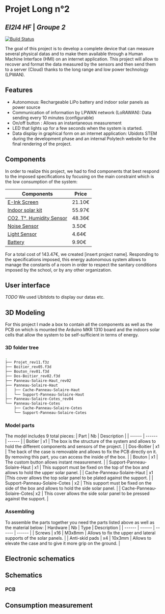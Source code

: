 # Projet Long n°2
## _EI2I4 HF_ | _Groupe 2_

[![Build Status](https://travis-ci.org/joemccann/dillinger.svg?branch=master)](https://travis-ci.org/joemccann/dillinger)

The goal of this project is to develop a complete device that can measure several physical datas and to make them available through a Human Machine Interface (HMI) on an internet application. This project will allow to recover and format the data measured by the sensors and then send them to a server (Cloud) thanks to the long range and low power technology (LPWAN).

## Features
- Autonomous: Rechargeable LiPo battery and indoor solar panels as power source
- Communication of information by LPWAN network (LoRAWAN): Data sending every 10 minutes (configurable)
- On/off button : Allows an instantaneous measurement
- LED that lights up for a few seconds when the system is started.
- Data display in graphical form on an internet application: Ubidots STEM during the development phase and an internal Polytech website for the final rendering of the project.

## Components
In order to realize this project, we had to find components that best respond to the imposed specifications by focusing on the main constraint which is the low consumption of the system:

| Components | Price |
| ------ | ------ |
| [E-Ink Screen](https://www.digikey.fr/en/products/detail/adafruit-industries-llc/4197/10060730) | 21.10€ |
| [Indoor solar kit](https://www.mouser.fr/ProductDetail/PowerFilm/DEV-BASIC?qs=BJlw7L4Cy7%2Fw4dHFXPm5kg%3D%3D) | 55.97€ |
| [CO2, T°, Humidity Sensor](https://www.digikey.fr/fr/products/detail/seeed-technology-co.,-ltd/101020952/14672116?utm_adgroup=&utm_source=google&utm_medium=cpc&utm_campaign=PMAX%20Shopping_Product_Development%20Board&utm_term=&productid=14672116&gclid=CjwKCAiA3KefBhByEiwAi2LDHGC3sSf3_wtaYPH630ib0XKAaLsoO_e8GBNamO-FCIEC66xhhMLAGhoCcFoQAvD_BwE) | 48.36€ |
| [Noise Sensor](https://www.gotronic.fr/art-module-micro-mems-fermion-sen0487-34167.htm) | 3.50€ |
| [Light Sensor](https://www.digikey.fr/fr/products/detail/adafruit-industries-llc/5378/16056942?utm_adgroup=&utm_source=google&utm_medium=cpc&utm_campaign=PMAX%20Shopping_Product_Development%20Board&utm_term=&productid=16056942&gclid=CjwKCAiAl9efBhAkEiwA4ToriqFnO5TcQVJoOHX-VCiYtwIO2bZSYyVDAaRXxzhDUZyRP_28fs59SxoCnOUQAvD_BwE) | 4.64€ |
| [Battery](https://www.gotronic.fr/art-accu-lipo-3-7-vcc-1000-mah-pr523450-5813.htm) | 9.90€ |

For a total cost of 143.47€, we created [insert project name]. Responding to the specifications imposed, this energy autonomous system allows to manage the constants of a room in order to respect the sanitary conditions imposed by the school, or by any other organization.

## User interface
_TODO_
We used Ubitdots to display our datas etc.

## 3D Modeling
For this project I made a box to contain all the components as well as the PCB on which is mounted the Arduino MKR 1310 board and the indoors solar cells that allow the system to be self-sufficient in terms of energy.

### 3D folder tree

```bash
.
├── Projet_rev11.f3z
├── Boitier_rev05.f3d
├── Bouton_rev01.f3d
├── Dos-Boitier_rev02.f3d
├── Panneau-Solaire-Haut_rev02
├── Panneau-Solaire-Haut
│   ├── Cache-Panneau-Solaire-Haut
│   └── Support-Panneau-Solaire-Haut
├── Panneau-Solaire-Cotes_rev04
└── Panneau-Solaire-Cotes
    ├── Cache-Panneau-Solaire-Cotes
    └── Support-Panneau-Solaire-Cotes
```

### Model parts
The model includes 9 total pieces:
| Part | Nb | Description |
| ------ | ------ | ------ |
| Boitier | x1 | The box is the structure of the system and allows to hold the different components and sensors of the project. |
| Dos-Boitier | x1 | The back of the case is removable and allows to fix the PCB directly on it. By removing this part, you can access the inside of the box. |
| Bouton | x1 | The custom button allows instant measurement. |
| Support-Panneau-Solaire-Haut | x1 | This support must be fixed on the top of the box and allows to hold the upper solar panel. |
| Cache-Panneau-Solaire-Haut | x1 |This cover allows the top solar panel to be plated against the support. |
| Support-Panneau-Solaire-Cotes | x2 | This support must be fixed on the side of the box and allows to hold the side solar panel. |
| Cache-Panneau-Solaire-Cotes| x2 | This cover allows the side solar panel to be pressed against the support. |

### Assembling
To assemble the parts together you need the parts listed above as well as the material below:
| Hardware | Nb | Type |  Description |
| ------ | ------ | ------ | ------ |
| Screws | x16 | M3x8mm | Allows to fix the upper and lateral supports of the solar panels. |
| Anti-skid pads | x4 | 10x3mm | Allows to elevate the case and to give it more grip on the ground. |

## Electronic schematics
## Schematics
### PCB

## Consumption measurement


